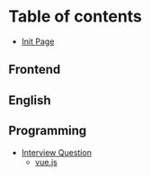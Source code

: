 # Table of contents

* [Init Page](README.md)

## Frontend

## English

## Programming

* [Interview Question](programming/interview-question/README.md)
  * [vue.js](programming/interview-question/vue.js.md)

